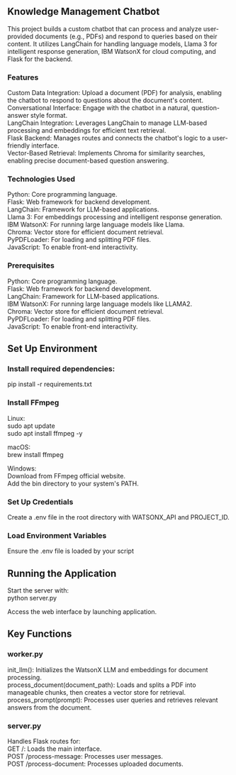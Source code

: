 ## Knowledge Management Chatbot </br>
This project builds a custom chatbot that can process and analyze user-provided documents (e.g., PDFs) and respond to queries based on their content. It utilizes LangChain for handling language models, Llama 3 for intelligent response generation, IBM WatsonX for cloud computing, and Flask for the backend.

### Features </br>
Custom Data Integration: Upload a document (PDF) for analysis, enabling the chatbot to respond to questions about the document's content.</br>
Conversational Interface: Engage with the chatbot in a natural, question-answer style format.</br>
LangChain Integration: Leverages LangChain to manage LLM-based processing and embeddings for efficient text retrieval.</br>
Flask Backend: Manages routes and connects the chatbot's logic to a user-friendly interface.</br>
Vector-Based Retrieval: Implements Chroma for similarity searches, enabling precise document-based question answering.</br>

### Technologies Used </br>
Python: Core programming language.</br>
Flask: Web framework for backend development.</br>
LangChain: Framework for LLM-based applications.</br>
Llama 3: For embeddings processing and intelligent response generation.</br>
IBM WatsonX: For running large language models like Llama.</br>
Chroma: Vector store for efficient document retrieval.</br>
PyPDFLoader: For loading and splitting PDF files.</br>
JavaScript: To enable front-end interactivity.</br>

### Prerequisites </br>
Python: Core programming language.</br>
Flask: Web framework for backend development.</br>
LangChain: Framework for LLM-based applications.</br>
IBM WatsonX: For running large language models like LLAMA2.</br>
Chroma: Vector store for efficient document retrieval.</br>
PyPDFLoader: For loading and splitting PDF files.</br>
JavaScript: To enable front-end interactivity.</br>


## Set Up Environment

### Install required dependencies:
pip install -r requirements.txt


### Install FFmpeg

Linux: </br>
sudo apt update</br>
sudo apt install ffmpeg -y

macOS: </br>
brew install ffmpeg

Windows: </br>
Download from FFmpeg official website.</br>
Add the bin directory to your system's PATH.</br>

### Set Up Credentials</br>
Create a .env file in the root directory with WATSONX_API and PROJECT_ID.</br>

### Load Environment Variables </br>
Ensure the .env file is loaded by your script</br>

## Running the Application </br>
Start the server with:</br>
python server.py</br>

Access the web interface by launching application.</br>


## Key Functions
### worker.py </br>
init_llm(): Initializes the WatsonX LLM and embeddings for document processing.</br>
process_document(document_path): Loads and splits a PDF into manageable chunks, then creates a vector store for retrieval.</br>
process_prompt(prompt): Processes user queries and retrieves relevant answers from the document.</br>

### server.py </br>
Handles Flask routes for:</br>
GET /: Loads the main interface.</br>
POST /process-message: Processes user messages.</br>
POST /process-document: Processes uploaded documents.</br>



